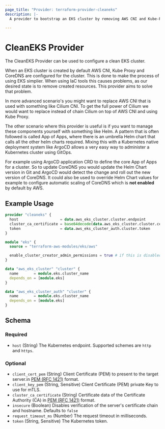 ```yaml
---
page_title: "Provider: terraform-provider-cleaneks"
description: |-
  A provider to bootstrap an EKS cluster by removing AWS CNI and Kube-Proxy. It will also add the required annotations and labels to CoreDNS so that Helm can manage CoreDNS. It will also drop managed by AWS labels from CoreDNS deployment and service.

---
```


# CleanEKS Provider

The CleanEKS Provider can be used to configure a clean EKS cluster.

When an EKS cluster is created by default AWS CNI, Kube Proxy and CoreDNS are configured for the cluster. This is
done to make the process of using EKS simplier. When using IaC tools this causes problems, as our desired state is
to remove created resources. This provider aims to solve that problem.

In more advanced scenario's you might want to replace AWS CNI that is used with something like Cilium CNI. To get
the full power of Cilium we would want to replace instead of chain Cilium on top of AWS CNI and using Kube Proxy.

The other scenario where this provider is useful is if you want to manage these components yourself with something
like Helm. A pattern that is often followed is called App of Apps, where there is an umbrella Helm chart that calls
all the other helm charts required. Mixing this with a Kubernetes native deployment system like ArgoCD allows a
very easy way to administer a Kubernetes cluster using GitOps.

For example using ArgoCD application CRD to define the core App of Apps for a cluster. So to update CoreDNS you
would update the Helm Chart version in Git and ArgoCD would detect the change and roll out the new version of
CoreDNS. It could also be used to override Helm Chart values for example to configure automatic scaling of CoreDNS
which is **not enabled** by default by AWS.

## Example Usage

```terraform
provider "cleaneks" {
  host                   = data.aws_eks_cluster.cluster.endpoint
  cluster_ca_certificate = base64decode(data.aws_eks_cluster.cluster.certificate_authority[0].data)
  token                  = data.aws_eks_cluster_auth.cluster.token
}

module "eks" {
  source = "terraform-aws-modules/eks/aws"

  enable_cluster_creator_admin_permissions = true # if this is disabled then the deployment user cannot work inside kubernetes cluster
}

data "aws_eks_cluster" "cluster" {
  name       = module.eks.cluster_name
  depends_on = [module.eks]
}

data "aws_eks_cluster_auth" "cluster" {
  name       = module.eks.cluster_name
  depends_on = [module.eks]
}
```

<!-- schema generated by tfplugindocs -->
## Schema

### Required

- `host` (String) The Kubernetes endpoint. Supported schemes are `http` and `https`.

### Optional

- `client_cert_pem` (String) Client Certificate (PEM) to present to the target server.in [PEM (RFC 1421)](https://datatracker.ietf.org/doc/html/rfc1421) format.
- `client_key_pem` (String, Sensitive) Client Certificate (PEM) private Key to use for mTLS.
- `cluster_ca_certificate` (String) Certificate data of the Certificate Authority (CA) in [PEM (RFC 1421)](https://datatracker.ietf.org/doc/html/rfc1421) format.
- `insecure` (Boolean) Disables verification of the server's certificate chain and hostname. Defaults to `false`
- `request_timeout_ms` (Number) The request timeout in milliseconds.
- `token` (String, Sensitive) The Kubernetes token.
